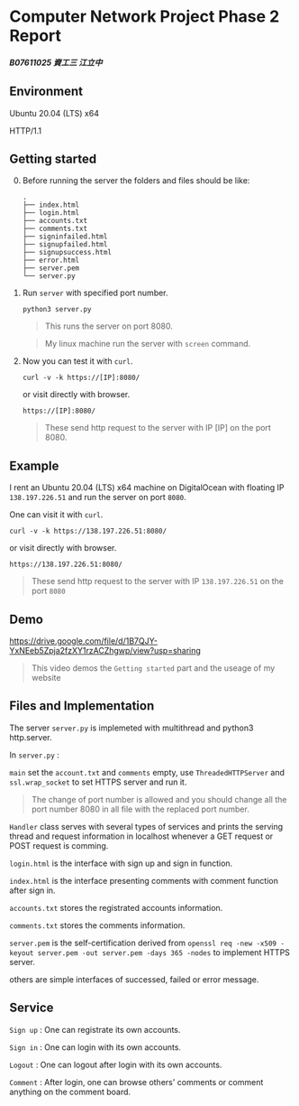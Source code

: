# Computer Network Project Phase 2 Report

##### B07611025  資工三 江立中

## Environment

Ubuntu 20.04 (LTS) x64

HTTP/1.1

## Getting started

0. Before running the server the folders and files should be like:

   ```
   .
   ├── index.html
   ├── login.html
   ├── accounts.txt
   ├── comments.txt
   ├── signinfailed.html
   ├── signupfailed.html
   ├── signupsuccess.html
   ├── error.html
   ├── server.pem
   └── server.py
   ``` 

1. Run `server` with specified port number.

   ```
   python3 server.py
   ```

   > This runs the server on port 8080.
   
   > My linux machine run the server with `screen` command.

2. Now you can test it with `curl`.

   ```
   curl -v -k https://[IP]:8080/
   ```

   or visit directly with browser.

   ```
   https://[IP]:8080/
   ```

   > These send http request to the server with IP [IP] on the port 8080.

## Example

I rent an Ubuntu 20.04 (LTS) x64 machine on DigitalOcean with floating IP `138.197.226.51` and run the server on port `8080`.

One can visit it with `curl`.

   ```
   curl -v -k https://138.197.226.51:8080/
   ```

or visit directly with browser.

   ```
   https://138.197.226.51:8080/
   ```

>These send http request to the server with IP `138.197.226.51` on the port `8080`

## Demo

https://drive.google.com/file/d/1B7QJY-YxNEeb5Zpja2fzXY1rzACZhgwp/view?usp=sharing

>This video demos the `Getting started` part and the useage of my website

## Files and Implementation

The server `server.py` is implemeted with multithread and python3 http.server.

In `server.py` :

`main` set the `account.txt` and `comments` empty, use `ThreadedHTTPServer` and `ssl.wrap_socket` to set HTTPS server and run it.

> The change of port number is allowed and you should change all the port number 8080 in all file with the replaced port number.

`Handler` class serves with several types of services and prints the serving thread and request information in localhost whenever a GET request or POST request is comming.

`login.html` is the interface with sign up and sign in function.

`index.html` is the interface presenting comments with comment function after sign in.

`accounts.txt` stores the registrated accounts information.

`comments.txt` stores the comments information.

`server.pem` is the self-certification derived from `openssl req -new -x509 -keyout server.pem -out server.pem -days 365 -nodes` to implement HTTPS server.

others are simple interfaces of successed, failed or error message.

## Service

`Sign up` : One can registrate its own accounts.

`Sign in` : One can login with its own accounts.

`Logout` : One can logout after login with its own accounts.

`Comment` : After login, one can browse others' comments or comment anything on the comment board.
